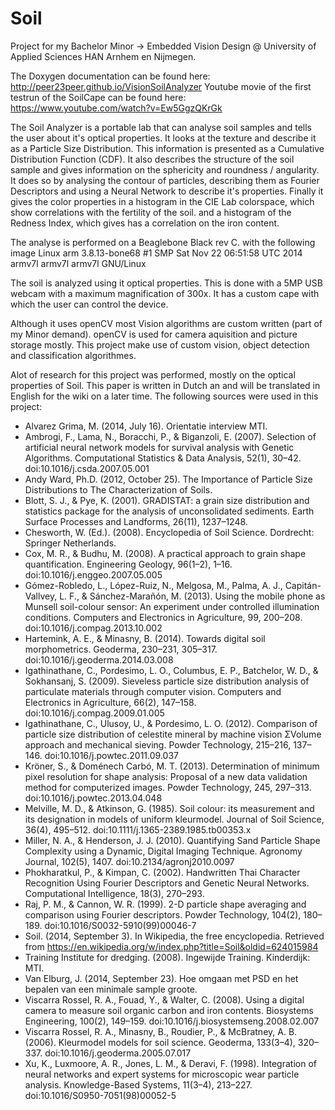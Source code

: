 Soil
====

Project for my Bachelor Minor -> Embedded Vision Design @ University of Applied Sciences HAN Arnhem en Nijmegen. 

The Doxygen documentation can be found here: http://peer23peer.github.io/VisionSoilAnalyzer
Youtube movie of the first testrun of the SoilCape can be found here: https://www.youtube.com/watch?v=Ew5GgzQKrGk

The Soil Analyzer is a portable lab that can analyse soil samples and tells the user about it's optical properties. It looks at the texture and describe it as a Particle Size Distribution. This information is presented as a Cumulative Distribution Function (CDF). It also describes the structure of the soil sample and gives information on the sphericity and roundness / angularity. It does so by analysing the contour of particles, describing them as Fourier Descriptors and using a Neural Network to describe it's properties. Finally it gives the color properties in a histogram in the CIE La*b* colorspace, which show correlations with the fertility of the soil. and a histogram of the Redness Index, which gives has a correlation on the iron content.

The analyse is performed on a Beaglebone Black rev C. with the following image Linux arm 3.8.13-bone68 #1 SMP Sat Nov 22 06:51:58 UTC 2014 armv7l armv7l armv7l GNU/Linux

The soil is analyzed using it optical properties. This is done with a 5MP USB webcam with a maximum magnification of 300x. It has a custom cape with which the user can control the device.

Although it uses openCV most Vision algorithms are custom written (part of my Minor demand). openCV is used for camera aquisition and picture storage mostly. This project make use of custom vision, object detection and classification algorithmes.

Alot of research for this project was performed, mostly on the optical properties of Soil. This paper is written in Dutch an and will be translated in English for the wiki on a later time. The following sources were used in this project:

- Alvarez Grima, M. (2014, July 16). 
  Orientatie interview MTI.
- Ambrogi, F., Lama, N., Boracchi, P., & Biganzoli, E. (2007).
  Selection of artificial neural network models for survival analysis with Genetic Algorithms.
  Computational Statistics & Data Analysis, 52(1), 30–42. doi:10.1016/j.csda.2007.05.001 
- Andy Ward, Ph.D. (2012, October 25). 
  The Importance of Particle Size Distributions to The Characterization of Soils. 
- Blott, S. J., & Pye, K. (2001). 
  GRADISTAT: a grain size distribution and statistics package for the analysis of unconsolidated sediments.
  Earth Surface Processes and Landforms, 26(11), 1237–1248.
- Chesworth, W. (Ed.). (2008). 
  Encyclopedia of Soil Science. Dordrecht: Springer Netherlands.
- Cox, M. R., & Budhu, M. (2008).
  A practical approach to grain shape quantification.
  Engineering Geology, 96(1–2), 1–16. doi:10.1016/j.enggeo.2007.05.005 
- Gómez-Robledo, L., López-Ruiz, N., Melgosa, M., Palma, A. J., Capitán-Vallvey, L. F., & Sánchez-Marañón, M. (2013).
  Using the mobile phone as Munsell soil-colour sensor: An experiment under controlled illumination conditions.
  Computers and Electronics in Agriculture, 99, 200–208. doi:10.1016/j.compag.2013.10.002
- Hartemink, A. E., & Minasny, B. (2014). 
  Towards digital soil morphometrics. Geoderma, 230–231, 305–317. doi:10.1016/j.geoderma.2014.03.008 
- Igathinathane, C., Pordesimo, L. O., Columbus, E. P., Batchelor, W. D., & Sokhansanj, S. (2009). 
  Sieveless particle size distribution analysis of particulate materials through computer vision. 
  Computers and Electronics in Agriculture, 66(2), 147–158. doi:10.1016/j.compag.2009.01.005 
- Igathinathane, C., Ulusoy, U., & Pordesimo, L. O. (2012). 
  Comparison of particle size distribution of celestite mineral by machine vision ΣVolume approach and mechanical sieving. 
  Powder Technology, 215–216, 137–146. doi:10.1016/j.powtec.2011.09.037 
- Kröner, S., & Doménech Carbó, M. T. (2013).
  Determination of minimum pixel resolution for shape analysis: Proposal of a new data validation method for computerized images.
  Powder Technology, 245, 297–313. doi:10.1016/j.powtec.2013.04.048 
- Melville, M. D., & Atkinson, G. (1985). 
  Soil colour: its measurement and its designation in models of uniform kleurmodel. 
  Journal of Soil Science, 36(4), 495–512. doi:10.1111/j.1365-2389.1985.tb00353.x 
- Miller, N. A., & Henderson, J. J. (2010). 
  Quantifying Sand Particle Shape Complexity using a Dynamic, Digital Imaging Technique. 
  Agronomy Journal, 102(5), 1407. doi:10.2134/agronj2010.0097 
- Phokharatkul, P., & Kimpan, C. (2002). 
  Handwritten Thai Character Recognition Using Fourier Descriptors and Genetic Neural Networks. 
  Computational Intelligence, 18(3), 270–293. 
- Raj, P. M., & Cannon, W. R. (1999). 
  2-D particle shape averaging and comparison using Fourier descriptors. 
  Powder Technology, 104(2), 180–189. doi:10.1016/S0032-5910(99)00046-7 
- Soil. (2014, September 3). 
  In Wikipedia, the free encyclopedia. 
  Retrieved from https://en.wikipedia.org/w/index.php?title=Soil&oldid=624015984 
- Training Institute for dredging. (2008). 
  Ingewijde Training. Kinderdijk: MTI. 
- Van Elburg, J. (2014, September 23). 
  Hoe omgaan met PSD en het bepalen van een minimale sample groote. 
- Viscarra Rossel, R. A., Fouad, Y., & Walter, C. (2008). 
  Using a digital camera to measure soil organic carbon and iron contents. 
  Biosystems Engineering, 100(2), 149–159. doi:10.1016/j.biosystemseng.2008.02.007 
- Viscarra Rossel, R. A., Minasny, B., Roudier, P., & McBratney, A. B. (2006). 
  Kleurmodel models for soil science. Geoderma, 133(3–4), 320–337. doi:10.1016/j.geoderma.2005.07.017 
- Xu, K., Luxmoore, A. R., Jones, L. M., & Deravi, F. (1998). 
  Integration of neural networks and expert systems for microscopic wear particle analysis. 
  Knowledge-Based Systems, 11(3–4), 213–227. doi:10.1016/S0950-7051(98)00052-5
